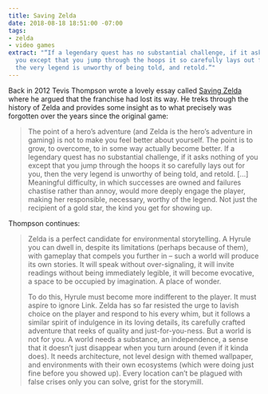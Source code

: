 ```yaml
---
title: Saving Zelda
date: 2018-08-18 18:51:00 -07:00
tags:
- zelda
- video games
extract: "“If a legendary quest has no substantial challenge, if it asks nothing of
  you except that you jump through the hoops it so carefully lays out for you, then
  the very legend is unworthy of being told, and retold.”"
---
```


Back in 2012 Tevis Thompson wrote a lovely essay called [Saving Zelda](http://tevisthompson.com/saving-zelda/) where he argued that the franchise had lost its way. He treks through the history of Zelda and provides some insight as to what precisely was forgotten over the years since the original game: 

> The point of a hero’s adventure (and Zelda is the hero’s adventure in gaming) is not to make you feel better about yourself. The point is to grow, to overcome, to in some way actually become better. If a legendary quest has no substantial challenge, if it asks nothing of you except that you jump through the hoops it so carefully lays out for you, then the very legend is unworthy of being told, and retold. [...] Meaningful difficulty, in which successes are owned and failures chastise rather than annoy, would more deeply engage the player, making her responsible, necessary, worthy of the legend. Not just the recipient of a gold star, the kind you get for showing up.

Thompson continues: 

> Zelda is a perfect candidate for environmental storytelling. A Hyrule you can dwell in, despite its limitations (perhaps because of them), with gameplay that compels you further in – such a world will produce its own stories. It will speak without over-signaling, it will invite readings without being immediately legible, it will become evocative, a space to be occupied by imagination. A place of wonder.
> 
> To do this, Hyrule must become more indifferent to the player. It must aspire to ignore Link. Zelda has so far resisted the urge to lavish choice on the player and respond to his every whim, but it follows a similar spirit of indulgence in its loving details, its carefully crafted adventure that reeks of quality and just-for-you-ness. But a world is not for you. A world needs a substance, an independence, a sense that it doesn’t just disappear when you turn around (even if it kinda does). It needs architecture, not level design with themed wallpaper, and environments with their own ecosystems (which were doing just fine before you showed up). Every location can’t be plagued with false crises only you can solve, grist for the storymill.